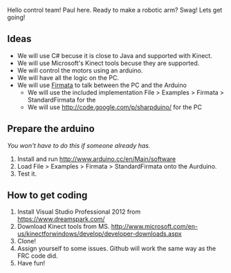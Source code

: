 Hello control team! Paul here.
Ready to make a robotic arm? Swag! Lets get going!

## Ideas
* We will use C# becuse it is close to Java and supported with Kinect.
* We will use Microsoft's Kinect tools becuse they are supported.
* We will control the motors using an arduino.
* We will have all the logic on the PC.
* We will use [Firmata](http://playground.arduino.cc/interfacing/firmata) to talk between the PC and the Arduino
	* We will use the included implementation File > Examples > Firmata > StandardFirmata for the 
	* We will use http://code.google.com/p/sharpduino/ for the PC

## Prepare the arduino
*You won't have to do this if someone already has.*

1. Install and run http://www.arduino.cc/en/Main/software
2. Load File > Examples > Firmata > StandardFirmata onto the Aurduino.
3. Test it.

## How to get coding
1. Install Visual Studio Professional 2012 from https://www.dreamspark.com/
2. Download Kinect tools from MS. http://www.microsoft.com/en-us/kinectforwindows/develop/developer-downloads.aspx
3. Clone!
4. Assign yourself to some issues. Github will work the same way as the FRC code did.
5. Have fun!